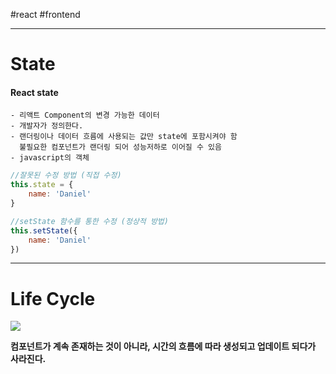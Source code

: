 #react #frontend 

---

# State
#### React state
	- 리액트 Component의 변경 가능한 데이터
	- 개발자가 정의한다.
	- 랜더링이나 데이터 흐름에 사용되는 값만 state에 포함시켜야 함
	  불필요한 컴포넌트가 랜더링 되어 성능저하로 이어질 수 있음
	- javascript의 객체
```jsx
//잘못된 수정 방법 (직접 수정)
this.state = {
	name: 'Daniel'
}

//setState 함수를 통한 수정 (정상적 방법)
this.setState({
	name: 'Daniel'
})
```

---

# Life Cycle

![](https://i.imgur.com/xo4pQkP.png)

**컴포넌트가 계속 존재하는 것이 아니라, 시간의 흐름에 따라 생성되고 업데이트 되다가 사라진다.**
